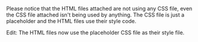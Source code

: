 Please notice that the HTML files attached are not using any CSS file, even the CSS file attached isn't being used by anything. The CSS file is just a placeholder and the HTML files use their style code.

Edit: The HTML files now use the placeholder CSS file as their style file.
